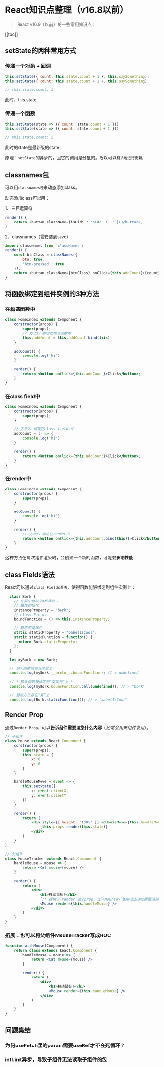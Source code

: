# React知识点整理（v16.8以前）
> React v16.9（以前）的一些常用知识点：

[[toc]]

## setState的两种常用方式
### 传递一个对象 + 回调
```js
this.setState({ count: this.state.count + 1 }, this.saySomething);
this.setState({ count: this.state.count + 1 }, this.saySomething);

// this.state.count: 1
```
此时，this.state

### 传递一个函数
```js
this.setState(state => ({ count: state.count + 1 }))
this.setState(state => ({ count: state.count + 1 }))

// this.state.count: 2
```
此时的state是最新版的state

原理：`setState`的异步的，且它的调用是分批的。所以可以`链式地进行更新`。

## classnames包
可以用`classnames包`来动态添加class。

动态添加class可以用：

1、三目运算符
```js
render() {
    return <button className={isHide ? 'hide' : ''`}></button>;
}
```

2、classnames（需安装到save）
```js
import classNames from 'classNames';
render() {
    const btnClass = classNames({
        btn: true,
        'btn-pressed': true
    });
    return <button className={btnClass} onClick={this.addCount}>{count}</button>;
}
```

## 将函数绑定到组件实例的3种方法
### 在构造函数中
```jsx
class HomeIndex extends Component {
    constructor(props) {
        super(props);
        // 方法1、绑定在构造函数中
        this.addCount = this.addCount.bind(this);
    }

    addCount() {
        console.log('hi');
    }

    render() {
        return <button onClick={this.addCount}>Click</button>;
    }
}
```

### 在class field中
```jsx
class HomeIndex extends Component {
    constructor(props) {
        super(props);
    }

    // 方法2、绑定在class fields中
    addCount = () => {
        console.log('hi');
    }

    render() {
        return <button onClick={this.addCount}>Click</button>;
    }
}
```

### 在render中
```jsx
class HomeIndex extends Component {
    constructor(props) {
        super(props);
    }

    addCount() {
        console.log('hi');
    }

    render() {
        // 方法3、绑定在render中
        return <button onClick={this.addCount.bind(this)}>Click</button>;
    }
}
```
这种方法在每次组件渲染时，会创建一个新的函数，可能**会影响性能**

## class Fields语法
React可以通过`class Fields语法`，使得函数能够绑定到组件实例上：
```js
  class Bork {
    // 在类中有以下4种属性：
    // 属性初始化
    instanceProperty = "bork";
    // class Fields
    boundFunction = () => this.instanceProperty;

    // 静态的类属性
    static staticProperty = "babelIsCool";
    static staticFunction = function() {
      return Bork.staticProperty;
    };
  }

  let myBork = new Bork;

  // 箭头函数没有在原型上
  console.log(myBork.__proto__.boundFunction); // > undefined

  // * 箭头函数被绑定到“类实例”上 *
  console.log(myBork.boundFunction.call(undefined)); // > "bork"

  // 静态方法存在“类”上
  console.log(Bork.staticFunction()); // > "babelIsCool"
```

## Render Prop
通过`Render Prop`，可以**告诉组件需要渲染什么内容**（*经常会用来组件复用*）。

```jsx
// 子组件
class Mouse extends React.Component {
    constructor(props) {
        super(props);
        this.state = {
            x: 0,
            y: 0
        }
    }

    handleMouseMove = event => {
        this.setState({
            x: event.clientX,
            y: event.clientY
        })
    }

    render() {
        return (
            <div style={{ height: '100%' }} onMouseMove={this.handleMouseMove}>
                {this.props.render(this.state)}
            </div>
        )
    }
}

// 父组件
class MouseTracker extends React.Component {
    handleMouse = mouse => {
        return <Cat mouse={mouse} />
    }

    render() {
        return (
            <div>
                <h1>移动鼠标!</h1>
                {/* 提供了`render`这个prop，让`<Mounse>`能够动态决定需要渲染什么。*/}
                <Mouse render={this.handleMouse} />
            </div>
        )
    }
}
```


### 拓展：也可以将父组件MouseTracker写成HOC
```jsx
function withMouse(Component) {
    return class extends React.Component {
        handleMouse = mouse => {
            return <Cat mouse={mouse} />
        }

        render() {
            return (
                <div>
                    <h1>移动鼠标!</h1>
                    <Mouse render={this.handleMouse} />
                </div>
            )
        }
    }
}
```

## 问题集结
### 为何useFetch里的param需要useRef才不会死循环？

### intl.init异步，导致子组件无法读取子组件的包